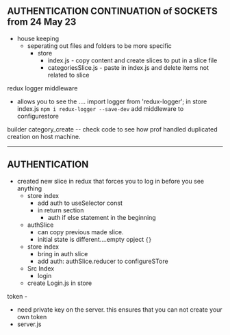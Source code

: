 
 AUTHENTICATION
CONTINUATION of SOCKETS from 24 May 23
----

- house keeping
	- seperating out files and folders to be more specific
		- store
			- index.js - copy content and create slices to put in a slice file
			- categoriesSlice.js
					- paste in index.js  and delete items not related to slice 



redux logger middleware
- allows you to see the ....
import logger from 'redux-logger';  in store index.js 
	`npm i redux-logger --save-dev`
	add middleware to configurestore



builder category_create -- check code to see how prof handled duplicated creation on host machine. 


----

## AUTHENTICATION

- created new slice in redux  that forces you to log in before you see anything
	- store index
		- add auth to useSelector const
		- in return section
			- auth if else statement in the beginning
	- authSlice
		- can copy previous made slice. 
		- initial state is different....empty opject `{}`
	- store index
		- bring in auth slice
		- add auth: authSlice.reducer to configureSTore
	- Src Index
		- login
	- create Login.js in store



token - 
 - need private key on the server. this ensures that you can not create your own token
 - server.js 
